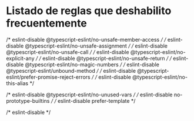 


# Listado de reglas que deshabilito frecuentemente

/* eslint-disable @typescript-eslint/no-unsafe-member-access */
/* eslint-disable @typescript-eslint/no-unsafe-assignment */
/* eslint-disable @typescript-eslint/no-unsafe-call */
/* eslint-disable @typescript-eslint/no-explicit-any */
/* eslint-disable @typescript-eslint/no-unsafe-return */
/* eslint-disable @typescript-eslint/no-magic-numbers */
/* eslint-disable @typescript-eslint/unbound-method */
/* eslint-disable @typescript-eslint/prefer-promise-reject-errors */
/* eslint-disable @typescript-eslint/no-this-alias */

/* eslint-disable @typescript-eslint/no-unused-vars */
/* eslint-disable no-prototype-builtins */
/* eslint-disable prefer-template */



/* eslint-disable  */
